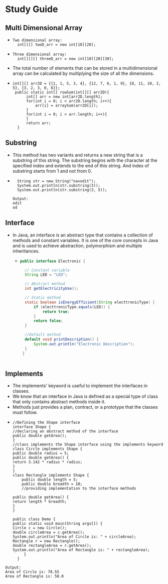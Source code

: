 # Study Guide

## Multi Dimensional Array 
* ```
  Two dimensional array:
    int[][] twoD_arr = new int[10][20];
  ```

* ```
  Three dimensional array:
    int[][][] threeD_arr = new int[10][20][30];
  ```
  
* The total number of elements that can be stored in a multidimensional array can be calculated by multiplying the size of all the dimensions.
* ```
  int[][] arr2D = {{1, 1, 5, 3, 4}, {12, 7, 6, 1, 9}, {8, 11, 10, 2, 5}, {3, 2, 3, 0, 6}};
   public static int[] rowSum(int[][] arr2D){
        int[] arr = new int[arr2D.length];
        for(int i = 0; i < arr2D.length; i++){
            arr[i] = arraySum(arr2D[i]);
        }
        for(int i = 0; i < arr.length; i++){
        }
        return arr;
    }

## Substring
* This method has two variants and returns a new string that is a substring of this string. The substring begins with the character at the specified index and extends to the end of this string. And index of substring starts from 1 and not from 0.
* ```
    String str = new String("navodit");
    System.out.println(str.substring(3));
    System.out.println(str.substring(3, 5));
  ```
  ```
  Output:
  odit
  od
  ```
  

## Interface
* In Java, an interface is an abstract type that contains a collection of methods and constant variables. It is one of the core concepts in Java and is used to achieve abstraction, polymorphism and multiple inheritances.
  * ```java
    public interface Electronic {

      // Constant variable
      String LED = "LED";

      // Abstract method
      int getElectricityUse();

      // Static method
      static boolean isEnergyEfficient(String electtronicType) {
          if (electtronicType.equals(LED)) {
              return true;
          }
          return false;
      }

      //Default method
      default void printDescription() {
          System.out.println("Electronic Description");
      }
     }
 
## Implements
* The implements' keyword is useful to implement the interfaces in classes.
* We know that an interface in Java is defined as a special type of class that only contains abstract methods inside it.
* Methods just provides a plan, contract, or a prototype that the classes must follow.
* ```
  //Defining the Shape interface
  interface Shape {
  //declaring an abstract method of the interface
  public double getArea();
  }
  //class implements the Shape interface using the implements keyword
  class Circle implements Shape {
  public double radius = 5;
  public double getArea() {
  return 3.142 * radius * radius;
  }
  }
  class Rectangle implements Shape {
      public double length = 5;
      public double breadth = 10;
      //providing implementation to the interface methods

  public double getArea() {
  return length * breadth;
  }
  }

  public class Demo {
  public static void main(String args[]) {
  Circle c = new Circle();
  double circleArea = c.getArea();
  System.out.println("Area of Circle is: " + circleArea);
  Rectangle r = new Rectangle();
  double rectangleArea = r.getArea();
  System.out.println("Area of Rectangle is: " + rectangleArea);
       }
    }
```
Output:
Area of Circle is: 78.55
Area of Rectangle is: 50.0
```